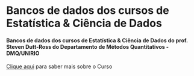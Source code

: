 # Bancos de dados dos cursos de Estatística & Ciência de Dados

#### Bancos de dados dos cursos de Estatística & Ciência de Dados do prof. Steven Dutt-Ross do Departamento de Métodos Quantitativos - DMQ/UNIRIO

[Clique aqui](https://dataunirio.github.io/aulauniriov2/) para saber mais sobre o Curso
